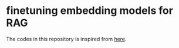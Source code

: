 # finetuning embedding models for RAG

The codes in this repository is inspired from [here](https://github.com/run-llama/finetune-embedding).
